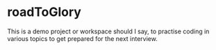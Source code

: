 # roadToGlory
This is a demo project or workspace should I say, to practise coding in various topics to get prepared for the next interview.
